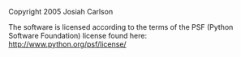 Copyright 2005 Josiah Carlson

The software is licensed according to the terms of the PSF (Python Software Foundation) license found here: http://www.python.org/psf/license/